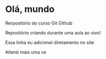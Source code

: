 # Olá, mundo
 Rerpositório do curso Git Github

Repositório criando durante uma aula ao vivo!

Essa linha eu adicionei diretamento no site

Alterei mais  uma ve
